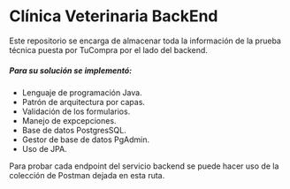 # Clínica Veterinaria BackEnd

Este repositorio se encarga de almacenar toda la información de la prueba técnica puesta por TuCompra por el lado del backend. 

##### Para su solución se implementó:
- Lenguaje de programación Java.
- Patrón de arquitectura por capas.
- Validación de los formularios.
- Manejo de expcepciones.
- Base de datos PostgresSQL.
- Gestor de base de datos PgAdmin.
- Uso de JPA.

Para probar cada endpoint del servicio backend se puede hacer uso de la colección de Postman dejada en esta ruta.
